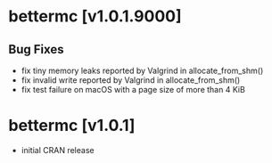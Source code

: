 # bettermc [v1.0.1.9000]

## Bug Fixes
* fix tiny memory leaks reported by Valgrind in allocate_from_shm()
* fix invalid write reported by Valgrind in allocate_from_shm()
* fix test failure on macOS with a page size of more than 4 KiB

# bettermc [v1.0.1]
* initial CRAN release
